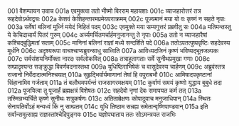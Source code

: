 001	वैशम्पायन उवाच
001a	एवमुक्त्वा ततो भीष्मो विरराम महायशाः
001c	व्याजहारोत्तरं तत्र सहदेवोऽर्थवद्वचः
002a	केशवं केशिहन्तारमप्रमेयपराक्रमम्
002c	पूज्यमानं मया यो वः कृष्णं न सहते नृपाः
003a	सर्वेषां बलिनां मूर्ध्नि मयेदं निहितं पदम्
003c	एवमुक्ते मया सम्यगुत्तरं प्रब्रवीतु सः
004a	मतिमन्तस्तु ये केचिदाचार्यं पितरं गुरुम्
004c	अर्च्यमर्चितमर्चार्हमनुजानन्तु ते नृपाः
005a	ततो न व्याजहारैषां कश्चिद्बुद्धिमतां सताम्
005c	मानिनां बलिनां राज्ञां मध्ये सन्दर्शिते पदे
006a	ततोऽपतत्पुष्पवृष्टिः सहदेवस्य मूर्धनि
006c	अदृश्यरूपा वाचश्चाप्यब्रुवन्साधु साध्विति
007a	आविध्यदजिनं कृष्णं भविष्यद्भूतजल्पकः
007c	सर्वसंशयनिर्मोक्ता नारदः सर्वलोकवित्
008a	तत्राहूतागताः सर्वे सुनीथप्रमुखा गणाः
008c	सम्प्रादृश्यन्त सङ्क्रुद्धा विवर्णवदनास्तथा
009a	युधिष्ठिराभिषेकं च वासुदेवस्य चार्हणम्
009c	अब्रुवंस्तत्र राजानो निर्वेदादात्मनिश्चयात्
010a	सुहृद्भिर्वार्यमाणानां तेषां हि वपुराबभौ
010c	आमिषादपकृष्टानां सिंहानामिव गर्जताम्
011a	तं बलौघमपर्यन्तं राजसागरमक्षयम्
011c	कुर्वाणं समयं कृष्णो युद्धाय बुबुधे तदा
012a	पूजयित्वा तु पूजार्हं ब्रह्मक्षत्रं विशेषतः
012c	सहदेवो नृणां देवः समापयत कर्म तत्
013a	तस्मिन्नभ्यर्चिते कृष्णे सुनीथः शत्रुकर्षणः
013c	अतिताम्रेक्षणः कोपादुवाच मनुजाधिपान्
014a	स्थितः सेनापतिर्वोऽहं मन्यध्वं किं नु साम्प्रतम्
014c	युधि तिष्ठाम सन्नह्य समेतान्वृष्णिपाण्डवान्
015a	इति सर्वान्समुत्साह्य राज्ञस्तांश्चेदिपुङ्गवः
015c	यज्ञोपघाताय ततः सोऽमन्त्रयत राजभिः
